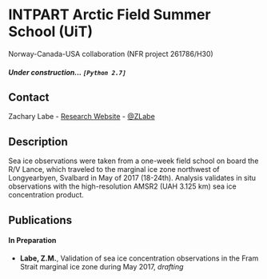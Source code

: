 # INTPART Arctic Field Summer School (UiT)
Norway-Canada-USA collaboration (NFR project 261786/H30)

##### Under construction... ```[Python 2.7]```

## Contact
Zachary Labe - [Research Website](http://sites.uci.edu/zlabe/) - [@ZLabe](https://twitter.com/ZLabe)

## Description
Sea ice observations were taken from a one-week field school on board the R/V Lance, which traveled to the marginal ice zone northwest of Longyearbyen, Svalbard in May of 2017 (18-24th). Analysis validates in situ observations with the high-resolution AMSR2 (UAH 3.125 km) sea ice concentration product.

## Publications
#### In Preparation 
+ **Labe, Z.M.**, Validation of sea ice concentration observations in the Fram Strait marginal ice zone during May 2017, *drafting*
